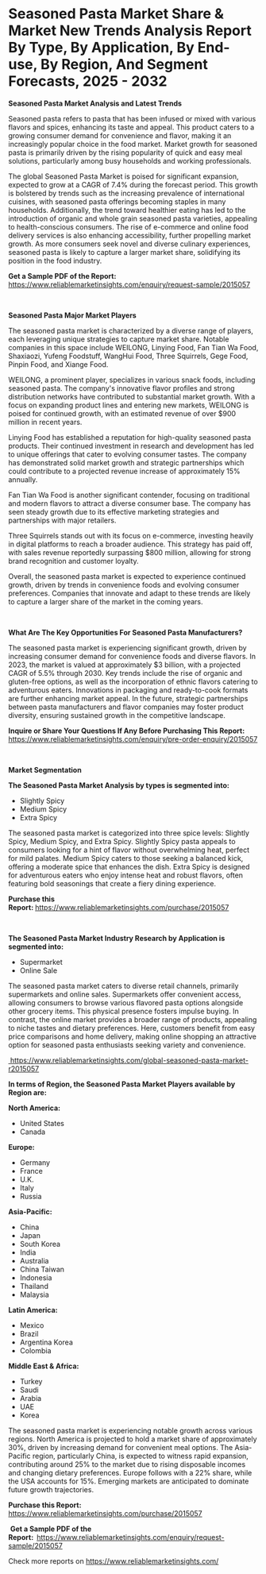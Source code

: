 <p><h1>Seasoned Pasta Market Share & Market New Trends Analysis Report By Type, By Application, By End-use, By Region, And Segment Forecasts, 2025 - 2032</h1></p><p><strong>Seasoned Pasta Market Analysis and Latest Trends</strong></p>
<p><p>Seasoned pasta refers to pasta that has been infused or mixed with various flavors and spices, enhancing its taste and appeal. This product caters to a growing consumer demand for convenience and flavor, making it an increasingly popular choice in the food market. Market growth for seasoned pasta is primarily driven by the rising popularity of quick and easy meal solutions, particularly among busy households and working professionals. </p><p>The global Seasoned Pasta Market is poised for significant expansion, expected to grow at a CAGR of 7.4% during the forecast period. This growth is bolstered by trends such as the increasing prevalence of international cuisines, with seasoned pasta offerings becoming staples in many households. Additionally, the trend toward healthier eating has led to the introduction of organic and whole grain seasoned pasta varieties, appealing to health-conscious consumers. The rise of e-commerce and online food delivery services is also enhancing accessibility, further propelling market growth. As more consumers seek novel and diverse culinary experiences, seasoned pasta is likely to capture a larger market share, solidifying its position in the food industry.</p></p>
<p><strong>Get a Sample PDF of the Report:&nbsp;</strong> <a href="https://www.reliablemarketinsights.com/enquiry/request-sample/2015057?utm_campaign=3320&utm_medium=2&utm_source=Github&utm_content=ia&utm_term=07042025&utm_id=seasoned-pasta">https://www.reliablemarketinsights.com/enquiry/request-sample/2015057</a></p>
<p>&nbsp;</p>
<p><strong>Seasoned Pasta Major Market Players</strong></p>
<p><p>The seasoned pasta market is characterized by a diverse range of players, each leveraging unique strategies to capture market share. Notable companies in this space include WEILONG, Linying Food, Fan Tian Wa Food, Shaxiaozi, Yufeng Foodstuff, WangHui Food, Three Squirrels, Gege Food, Pinpin Food, and Xiange Food. </p><p>WEILONG, a prominent player, specializes in various snack foods, including seasoned pasta. The company's innovative flavor profiles and strong distribution networks have contributed to substantial market growth. With a focus on expanding product lines and entering new markets, WEILONG is poised for continued growth, with an estimated revenue of over $900 million in recent years.</p><p>Linying Food has established a reputation for high-quality seasoned pasta products. Their continued investment in research and development has led to unique offerings that cater to evolving consumer tastes. The company has demonstrated solid market growth and strategic partnerships which could contribute to a projected revenue increase of approximately 15% annually.</p><p>Fan Tian Wa Food is another significant contender, focusing on traditional and modern flavors to attract a diverse consumer base. The company has seen steady growth due to its effective marketing strategies and partnerships with major retailers. </p><p>Three Squirrels stands out with its focus on e-commerce, investing heavily in digital platforms to reach a broader audience. This strategy has paid off, with sales revenue reportedly surpassing $800 million, allowing for strong brand recognition and customer loyalty.</p><p>Overall, the seasoned pasta market is expected to experience continued growth, driven by trends in convenience foods and evolving consumer preferences. Companies that innovate and adapt to these trends are likely to capture a larger share of the market in the coming years.</p></p>
<p>&nbsp;</p>
<p><strong>What Are The Key Opportunities For Seasoned Pasta Manufacturers?</strong></p>
<p><p>The seasoned pasta market is experiencing significant growth, driven by increasing consumer demand for convenience foods and diverse flavors. In 2023, the market is valued at approximately $3 billion, with a projected CAGR of 5.5% through 2030. Key trends include the rise of organic and gluten-free options, as well as the incorporation of ethnic flavors catering to adventurous eaters. Innovations in packaging and ready-to-cook formats are further enhancing market appeal. In the future, strategic partnerships between pasta manufacturers and flavor companies may foster product diversity, ensuring sustained growth in the competitive landscape.</p></p>
<p><strong>Inquire or Share Your Questions If Any Before Purchasing This Report:</strong> <a href="https://www.reliablemarketinsights.com/enquiry/pre-order-enquiry/2015057?utm_campaign=3320&utm_medium=2&utm_source=Github&utm_content=ia&utm_term=07042025&utm_id=seasoned-pasta">https://www.reliablemarketinsights.com/enquiry/pre-order-enquiry/2015057</a></p>
<p>&nbsp;</p>
<p><strong>Market Segmentation</strong></p>
<p><strong>The Seasoned Pasta Market Analysis by types is segmented into:</strong></p>
<p><ul><li>Slightly Spicy</li><li>Medium Spicy</li><li>Extra Spicy</li></ul></p>
<p><p>The seasoned pasta market is categorized into three spice levels: Slightly Spicy, Medium Spicy, and Extra Spicy. Slightly Spicy pasta appeals to consumers looking for a hint of flavor without overwhelming heat, perfect for mild palates. Medium Spicy caters to those seeking a balanced kick, offering a moderate spice that enhances the dish. Extra Spicy is designed for adventurous eaters who enjoy intense heat and robust flavors, often featuring bold seasonings that create a fiery dining experience.</p></p>
<p><strong>Purchase this Report:&nbsp;</strong><a href="https://www.reliablemarketinsights.com/purchase/2015057?utm_campaign=3320&utm_medium=2&utm_source=Github&utm_content=ia&utm_term=07042025&utm_id=seasoned-pasta">https://www.reliablemarketinsights.com/purchase/2015057</a></p>
<p>&nbsp;</p>
<p><strong>The Seasoned Pasta Market Industry Research by Application is segmented into:</strong></p>
<p><ul><li>Supermarket</li><li>Online Sale</li></ul></p>
<p><p>The seasoned pasta market caters to diverse retail channels, primarily supermarkets and online sales. Supermarkets offer convenient access, allowing consumers to browse various flavored pasta options alongside other grocery items. This physical presence fosters impulse buying. In contrast, the online market provides a broader range of products, appealing to niche tastes and dietary preferences. Here, customers benefit from easy price comparisons and home delivery, making online shopping an attractive option for seasoned pasta enthusiasts seeking variety and convenience.</p></p>
<p><a href="https://www.reliablemarketinsights.com/global-seasoned-pasta-market-r2015057?utm_campaign=3320&utm_medium=2&utm_source=Github&utm_content=ia&utm_term=07042025&utm_id=seasoned-pasta">&nbsp;https://www.reliablemarketinsights.com/global-seasoned-pasta-market-r2015057</a></p>
<p><strong>In terms of Region, the Seasoned Pasta Market Players available by Region are:</strong></p>
<p>
    <p> <strong> North America: </strong>
        <ul>
            <li>United States</li>
            <li>Canada</li>
        </ul>
        </p> 
    <p> <strong> Europe: </strong>
        <ul>
            <li>Germany</li>
            <li>France</li>
            <li>U.K.</li>
            <li>Italy</li>
            <li>Russia</li>
        </ul>
        </p> 
    <p> <strong> Asia-Pacific: </strong>
        <ul>
            <li>China</li>
            <li>Japan</li>
            <li>South Korea</li>
            <li>India</li>
            <li>Australia</li>
            <li>China Taiwan</li>
            <li>Indonesia</li>
            <li>Thailand</li>
            <li>Malaysia</li>
        </ul>
        </p> 
    <p> <strong> Latin America: </strong>
        <ul>
            <li>Mexico</li>
            <li>Brazil</li>
            <li>Argentina Korea</li>
            <li>Colombia</li>
        </ul>
        </p> 
    <p> <strong> Middle East & Africa: </strong>
        <ul>
            <li>Turkey</li>
            <li>Saudi</li>
            <li>Arabia</li>
            <li>UAE</li>
            <li>Korea</li>
        </ul>
    </p>
    </p>
<p><p>The seasoned pasta market is experiencing notable growth across various regions. North America is projected to hold a market share of approximately 30%, driven by increasing demand for convenient meal options. The Asia-Pacific region, particularly China, is expected to witness rapid expansion, contributing around 25% to the market due to rising disposable incomes and changing dietary preferences. Europe follows with a 22% share, while the USA accounts for 15%. Emerging markets are anticipated to dominate future growth trajectories.</p></p>
<p><strong>Purchase this Report: </strong><a href="https://www.reliablemarketinsights.com/purchase/2015057?utm_campaign=3320&utm_medium=2&utm_source=Github&utm_content=ia&utm_term=07042025&utm_id=seasoned-pasta">https://www.reliablemarketinsights.com/purchase/2015057</a></p>
<p>&nbsp;<strong>Get a Sample PDF of the Report:&nbsp;&nbsp;</strong><a href="https://www.reliablemarketinsights.com/enquiry/request-sample/2015057?utm_campaign=3320&utm_medium=2&utm_source=Github&utm_content=ia&utm_term=07042025&utm_id=seasoned-pasta">https://www.reliablemarketinsights.com/enquiry/request-sample/2015057</a></p>
<p><strong></strong></p>
<p>Check more reports on <a href="https://www.reliablemarketinsights.com/?utm_campaign=3320&utm_medium=2&utm_source=Github&utm_content=ia&utm_term=07042025&utm_id=seasoned-pasta">https://www.reliablemarketinsights.com/</a></p>